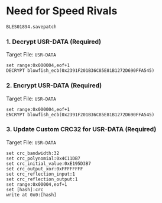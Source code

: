#  Need for Speed    Rivals 

`BLES01894.savepatch`

### 1. Decrypt USR-DATA (Required)

Target File: `USR-DATA`

```
set range:0x000004,eof+1
DECRYPT blowfish_ecb(0x2391F201B36C85E81B1272D690FFA545)
```

### 2. Encrypt USR-DATA (Required)

Target File: `USR-DATA`

```
set range:0x000004,eof+1
ENCRYPT blowfish_ecb(0x2391F201B36C85E81B1272D690FFA545)
```

### 3. Update Custom CRC32 for USR-DATA (Required)

Target File: `USR-DATA`

```
set crc_bandwidth:32
set crc_polynomial:0x4C11DB7
set crc_initial_value:0xE195D3B7
set crc_output_xor:0xFFFFFFFF
set crc_reflection_input:1
set crc_reflection_output:1
set range:0x00004,eof+1
set [hash]:crc
write at 0x0:[hash]
```

